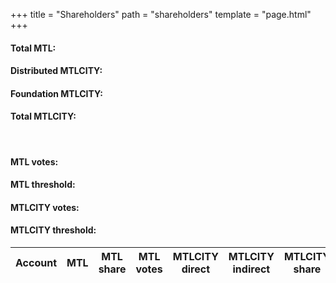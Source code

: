 +++
title = "Shareholders"
path = "shareholders"
template = "page.html"
+++
<script src="../js/shareholders.js" defer></script>

<h4>Total MTL: <span id="mtl_total"></span></h4>
<h4>Distributed MTLCITY: <span id="distributed_city"></span></h4>
<h4>Foundation MTLCITY: <span id="mtl_city_foundation"></span></h4>
<h4>Total MTLCITY: <span id="mtl_city_total"></span></h4>

<br>

<h4>MTL votes: <span id="mtl_votes_total"></span></h4>
<h4>MTL threshold: <span id="mtl_votes_threshold"></span></h4>
<h4>MTLCITY votes: <span id="mtl_city_votes_total"></span></h4>
<h4>MTLCITY threshold: <span id="mtl_city_votes_threshold"></span></h4>

<table id="shareholders-table" class="display">
  <thead>
    <tr>
      <th>Account</th>
      <th>MTL</th>
      <th>MTL share</th>
      <th>MTL votes</th>
      <th>MTLCITY direct</th>
      <th>MTLCITY indirect</th>
      <th>MTLCITY share</th>
      <th>MTLCITY votes</th>
      <th>Has EURMTL</th>
    </tr>
  </thead>
  <tbody>

  </tbody>
</table>

<script>
  window.onload = function(){ drawShareholders(); };
</script>
